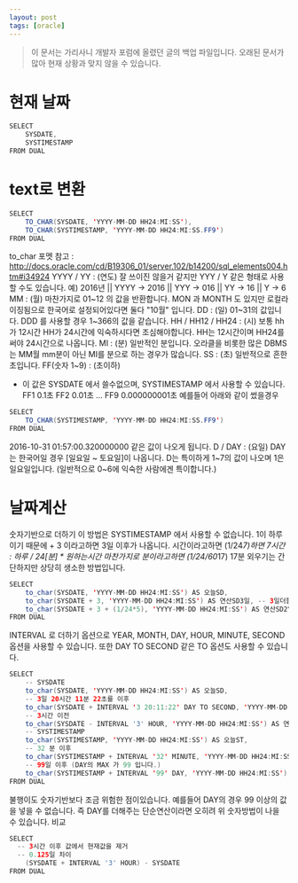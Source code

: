 ```yaml
---
layout: post
tags: [oracle]
---
```


> 이 문서는 가리사니 개발자 포럼에 올렸던 글의 백업 파일입니다.
오래된 문서가 많아 현재 상황과 맞지 않을 수 있습니다.


# 현재 날짜
``` java
SELECT
	SYSDATE,
	SYSTIMESTAMP
FROM DUAL
```

# text로 변환
``` java
SELECT
	TO_CHAR(SYSDATE, 'YYYY-MM-DD HH24:MI:SS'),
	TO_CHAR(SYSTIMESTAMP, 'YYYY-MM-DD HH24:MI:SS.FF9')
FROM DUAL
```
to_char 포멧
참고 : http://docs.oracle.com/cd/B19306_01/server.102/b14200/sql_elements004.htm#i34924
YYYY / YY : (연도)
잘 쓰이진 않을거 같지만 YYY / Y 같은 형태로 사용할 수도 있습니다.
예) 2016년 || YYYY -> 2016 || YYY -> 016 || YY -> 16 || Y -> 6
MM : (월)
마찬가지로 01~12 의 값을 반환합니다.
MON 과 MONTH 도 있지만 로컬라이징됨으로 한국어로 설정되어있다면 둘다 "10월" 입니다.
DD : (일)
01~31의 값입니다.
DDD 를 사용할 경우 1~366의 값을 같습니다.
HH / HH12 / HH24 : (시)
보통 hh가 12시간 HH가 24시간에 익숙하시다면 조심해야합니다.
HH는 12시간이며 HH24를 써야 24시간으로 나옵니다.
MI : (분)
일반적인 분입니다.
오라클을 비롯한 많은 DBMS는 MM월 mm분이 아닌 MI를 분으로 하는 경우가 많습니다.
SS : (초)
일반적으로 흔한 초입니다.
FF(숫자 1~9) : (초이하)
- 이 값은 SYSDATE 에서 쓸수없으며, SYSTIMESTAMP 에서 사용할 수 있습니다.
FF1 0.1초
FF2 0.01초
...
FF9 0.000000001초
예를들어 아래와 같이 썼을경우
``` java
SELECT
	TO_CHAR(SYSTIMESTAMP, 'YYYY-MM-DD HH24:MI:SS.FF9')
FROM DUAL
```
2016-10-31 01:57:00.320000000 같은 값이 나오게 됩니다.
D / DAY : (요일)
DAY는 한국어일 경우 [일요일 ~ 토요일]이 나옵니다.
D는 특이하게 1~7의 값이 나오며 1은 일요일입니다.
(일반적으로 0~6에 익숙한 사람에겐 특이합니다.)


# 날짜계산
숫자기반으로 더하기
이 방법은 SYSTIMESTAMP 에서 사용할 수 없습니다.
1이 하루이기 때문에 + 3 이라고하면 3일 이후가 나옵니다.
시간이라고하면 (1/24*7)하면 7시간 : 하루 / 24[분] * 원하는시간
마찬가지로 분이라고하면 (1/24/60*17) 17분
외우기는 간단하지만 상당히 생소한 방법입니다.
``` java
SELECT
	to_char(SYSDATE, 'YYYY-MM-DD HH24:MI:SS') AS 오늘SD,
	to_char(SYSDATE + 3, 'YYYY-MM-DD HH24:MI:SS') AS 연산SD3일, -- 3일더함
	to_char(SYSDATE + 3 + (1/24*5), 'YYYY-MM-DD HH24:MI:SS') AS 연산SD2일5시간 -- 2일 5시간 더함
FROM DUAL
```
INTERVAL 로 더하기
옵션으로 YEAR, MONTH, DAY, HOUR, MINUTE, SECOND 옵션을 사용할 수 있습니다.
또한 DAY TO SECOND 같은 TO 옵션도 사용할 수 있습니다.
``` java
SELECT
	-- SYSDATE
	to_char(SYSDATE, 'YYYY-MM-DD HH24:MI:SS') AS 오늘SD,
	-- 3일 20시간 11분 22초를 이후
	to_char(SYSDATE + INTERVAL '3 20:11:22' DAY TO SECOND, 'YYYY-MM-DD HH24:MI:SS') AS 연산SD1,
	-- 3시간 이전
	to_char(SYSDATE - INTERVAL '3' HOUR, 'YYYY-MM-DD HH24:MI:SS') AS 연산SD2,
	-- SYSTIMESTAMP
	to_char(SYSTIMESTAMP, 'YYYY-MM-DD HH24:MI:SS') AS 오늘ST,
	-- 32 분 이후
	to_char(SYSTIMESTAMP + INTERVAL '32' MINUTE, 'YYYY-MM-DD HH24:MI:SS') AS 연산ST1,
	-- 99일 이후 (DAY의 MAX 가 99 입니다.)
	to_char(SYSTIMESTAMP + INTERVAL '99' DAY, 'YYYY-MM-DD HH24:MI:SS') AS 연산ST2
FROM DUAL
```
불행이도 숫자기반보다 조금 위험한 점이있습니다.
예를들어 DAY의 경우 99 이상의 값을 넣을 수 없습니다.
즉 DAY를 더해주는 단순연산이라면 오히려 위 숫자방법이 나을 수 있습니다.
비교
``` java
SELECT
  -- 3시간 이후 값에서 현재값을 제거
  -- 0.125일 차이
	(SYSDATE + INTERVAL '3' HOUR) - SYSDATE
FROM DUAL
```